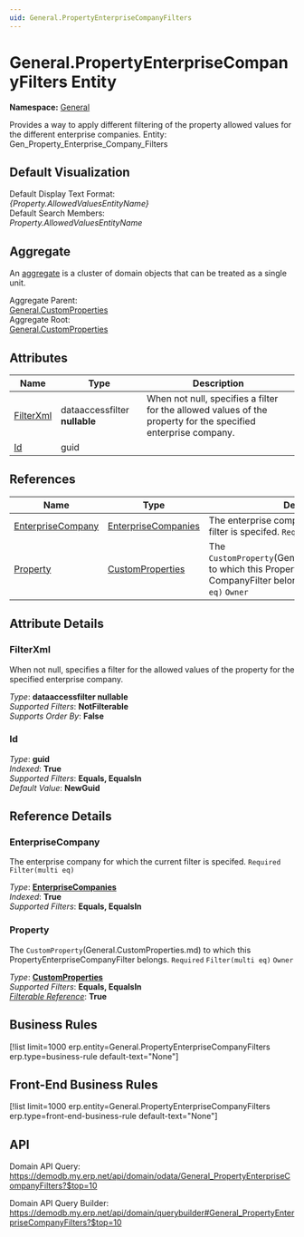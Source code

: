 ```yaml
---
uid: General.PropertyEnterpriseCompanyFilters
---
```

# General.PropertyEnterpriseCompanyFilters Entity

**Namespace:** [General](General.md)  

Provides a way to apply different filtering of the property allowed values for the different enterprise companies. Entity: Gen_Property_Enterprise_Company_Filters

## Default Visualization
Default Display Text Format:  
_{Property.AllowedValuesEntityName}_  
Default Search Members:  
_Property.AllowedValuesEntityName_  

## Aggregate
An [aggregate](https://docs.erp.net/tech/advanced/concepts/aggregates.html) is a cluster of domain objects that can be treated as a single unit.  

Aggregate Parent:  
[General.CustomProperties](General.CustomProperties.md)  
Aggregate Root:  
[General.CustomProperties](General.CustomProperties.md)  

## Attributes

| Name | Type | Description |
| ---- | ---- | --- |
| [FilterXml](General.PropertyEnterpriseCompanyFilters.md#filterxml) | dataaccessfilter __nullable__ | When not null, specifies a filter for the allowed values of the property for the specified enterprise company. 
| [Id](General.PropertyEnterpriseCompanyFilters.md#id) | guid |  

## References

| Name | Type | Description |
| ---- | ---- | --- |
| [EnterpriseCompany](General.PropertyEnterpriseCompanyFilters.md#enterprisecompany) | [EnterpriseCompanies](General.EnterpriseCompanies.md) | The enterprise company for which the current filter is specifed. `Required` `Filter(multi eq)` |
| [Property](General.PropertyEnterpriseCompanyFilters.md#property) | [CustomProperties](General.CustomProperties.md) | The `CustomProperty`(General.CustomProperties.md) to which this PropertyEnterprise<br />CompanyFilter belongs. `Required` `Filter(multi eq)` `Owner` |


## Attribute Details

### FilterXml

When not null, specifies a filter for the allowed values of the property for the specified enterprise company.

_Type_: **dataaccessfilter __nullable__**  
_Supported Filters_: **NotFilterable**  
_Supports Order By_: **False**  

### Id

_Type_: **guid**  
_Indexed_: **True**  
_Supported Filters_: **Equals, EqualsIn**  
_Default Value_: **NewGuid**  


## Reference Details

### EnterpriseCompany

The enterprise company for which the current filter is specifed. `Required` `Filter(multi eq)`

_Type_: **[EnterpriseCompanies](General.EnterpriseCompanies.md)**  
_Indexed_: **True**  
_Supported Filters_: **Equals, EqualsIn**  

### Property

The `CustomProperty`(General.CustomProperties.md) to which this PropertyEnterpriseCompanyFilter belongs. `Required` `Filter(multi eq)` `Owner`

_Type_: **[CustomProperties](General.CustomProperties.md)**  
_Supported Filters_: **Equals, EqualsIn**  
_[Filterable Reference](https://docs.erp.net/dev/domain-api/filterable-references.html)_: **True**  



## Business Rules

[!list limit=1000 erp.entity=General.PropertyEnterpriseCompanyFilters erp.type=business-rule default-text="None"]

## Front-End Business Rules

[!list limit=1000 erp.entity=General.PropertyEnterpriseCompanyFilters erp.type=front-end-business-rule default-text="None"]

## API

Domain API Query:
<https://demodb.my.erp.net/api/domain/odata/General_PropertyEnterpriseCompanyFilters?$top=10>

Domain API Query Builder:
<https://demodb.my.erp.net/api/domain/querybuilder#General_PropertyEnterpriseCompanyFilters?$top=10>

